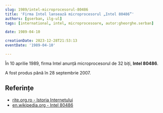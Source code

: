 ```yaml
---
slug: 1989/intel-microprocesorul-80486
title: 'Firma Intel lansează microprocesorul „Intel 80486”'
authors: [gserban, ilg-ul]
tags: [international, intel, microprocesoare, autor:gheorghe.serban]

date: 1989-04-10

creationDate: 2023-12-28T21:53:13
eventDate: '1989-04-10'

---
```


În 10 aprilie 1989, firma Intel anunță microprocesorul de 32 biți, **Intel 80486**.

<!-- truncate -->

A fost produs până în 28 septembrie 2007.

## Referințe

- [rite.org.ro - Istoria Internetului](https://rite.org.ro/istoria-internetului/)
- [en.wikipedia.org - Intel 80486](https://en.wikipedia.org/wiki/I486)
